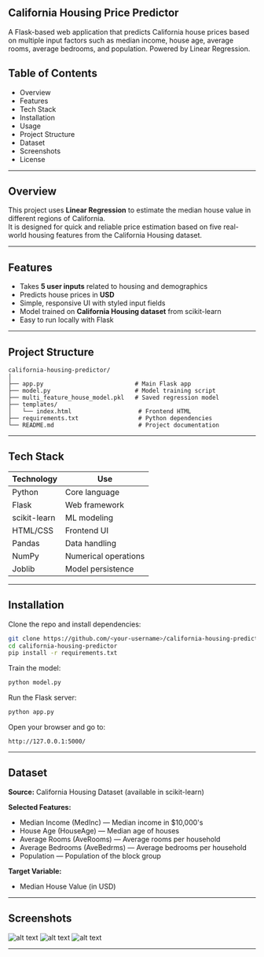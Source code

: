 ## California Housing Price Predictor
A Flask-based web application that predicts California house prices based on multiple input factors such as median income, house age, average rooms, average bedrooms, and population. Powered by Linear Regression.

## Table of Contents
- Overview
- Features
- Tech Stack
- Installation
- Usage
- Project Structure
- Dataset
- Screenshots
- License

---

## Overview
This project uses **Linear Regression** to estimate the median house value in different regions of California.  
It is designed for quick and reliable price estimation based on five real-world housing features from the California Housing dataset.

---

## Features
- Takes **5 user inputs** related to housing and demographics
- Predicts house prices in **USD**
- Simple, responsive UI with styled input fields
- Model trained on **California Housing dataset** from scikit-learn
- Easy to run locally with Flask

---

## Project Structure
```
california-housing-predictor/
│
├── app.py                          # Main Flask app
├── model.py                        # Model training script
├── multi_feature_house_model.pkl   # Saved regression model
├── templates/
│   └── index.html                   # Frontend HTML
├── requirements.txt                 # Python dependencies
└── README.md                        # Project documentation
```

---

## Tech Stack
| Technology     | Use |
|----------------|-----|
| Python         | Core language |
| Flask          | Web framework |
| scikit-learn   | ML modeling |
| HTML/CSS       | Frontend UI |
| Pandas         | Data handling |
| NumPy          | Numerical operations |
| Joblib         | Model persistence |

---

## Installation
Clone the repo and install dependencies:
```bash
git clone https://github.com/<your-username>/california-housing-predictor.git
cd california-housing-predictor
pip install -r requirements.txt
```

Train the model:
```bash
python model.py
```

Run the Flask server:
```bash
python app.py
```

Open your browser and go to:
```
http://127.0.0.1:5000/
```

---

## Dataset
**Source:** California Housing Dataset (available in scikit-learn)

**Selected Features:**
- Median Income (MedInc) — Median income in $10,000's
- House Age (HouseAge) — Median age of houses
- Average Rooms (AveRooms) — Average rooms per household
- Average Bedrooms (AveBedrms) — Average bedrooms per household
- Population — Population of the block group

**Target Variable:**
- Median House Value (in USD)

---

## Screenshots

![alt text](<Screenshot_1.png>)
![alt text](<Screenshot_2.png>)
![alt text](<Screenshot_3.png>)

---
